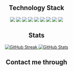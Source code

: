 <h2 align="center">Technology Stack</h2>

<p align="center">
<img src="https://img.shields.io/badge/-C++-00599C?style=flat-square&logo=c"/>
<img src="https://img.shields.io/badge/-HTML5-E34F26?style=flat-square&logo=html5&logoColor=white"/>
<img src="https://img.shields.io/badge/-CSS3-1572B6?style=flat-square&logo=css3"/>
<img src="https://img.shields.io/badge/-JavaScript?style=flat-square&logo=javascript"/>
<img src="https://img.shields.io/badge/-Nodejs?style=flat-square&logo=Node.js"/>
<img src="https://img.shields.io/badge/-React?style=flat-square&logo=react"/>
<img src="https://img.shields.io/badge/-MySQL?style=flat-square&logo=mysql"/>
<img src="https://img.shields.io/badge/-Git?style=flat-square&logo=git"/>
<img src="https://img.shields.io/badge/-GitHub?style=flat-square&logo=github"/>
</p>

<h2 align="center">Stats</h2>

<!--[![Top Langs](https://github-readme-stats.vercel.app/api/top-langs/?username=Adrian-TJ&layout=donut-vertical)](https://github.com/anuraghazra/github-readme-stats)-->
<div align="center">
 <a href="https://git.io/streak-stats">
  <img src="https://streak-stats.demolab.com?user=Adrian-TJ&theme=radical&border_radius=10&card_width=600&card_height=200" alt="GitHub Streak" />
 </a>
 <a href="https://github.com/anuraghazra/github-readme-stats">
  <img src="https://github-readme-stats.vercel.app/api?username=Adrian-TJ&show_icons=true&theme=radical&border_radius=10&card_width=600&card_height=200" alt="GitHub Stats" />
 </a>
</div>

<h2 align="center">Contact me through</h2>

<p align="center">
<a href="mailto: atrevino136@gmail.com">
 <img src=""/>
</a>
  <!-- Linkedin>
<a href="">
 <img src=""/>
</p>
